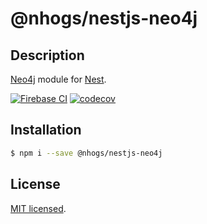 # @nhogs/nestjs-neo4j

## Description

[Neo4j](https://neo4j.com/) module for [Nest](https://github.com/nestjs/nest).

[![Firebase CI](https://github.com/nhogs/nestjs-neo4j/actions/workflows/e2e-test.yml/badge.svg)](https://github.com/Nhogs/nestjs-neo4j/actions/workflows/e2e-test.yml)
[![codecov](https://codecov.io/gh/Nhogs/nestjs-neo4j/branch/main/graph/badge.svg?token=ST0Gkkg2L1)](https://codecov.io/gh/Nhogs/nestjs-neo4j)
## Installation

```bash
$ npm i --save @nhogs/nestjs-neo4j
```

## License

[MIT licensed](LICENSE).
